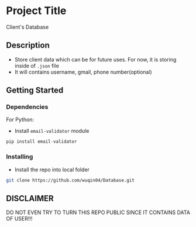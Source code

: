 # Project Title

Client's Database

## Description

- Store client data which can be for future uses. For now, it is storing inside of `.json` file
- It will contains username, gmail, phone number(optional)

## Getting Started

### Dependencies

For Python:
* Install `email-validator` module 
```py
pip install email-validator
```

### Installing 

* Install the repo into local folder
```sh
git clone https://github.com/wuqin04/Database.git
```

## DISCLAIMER

DO NOT EVEN TRY TO TURN THIS REPO PUBLIC SINCE IT CONTAINS DATA OF USER!!!
